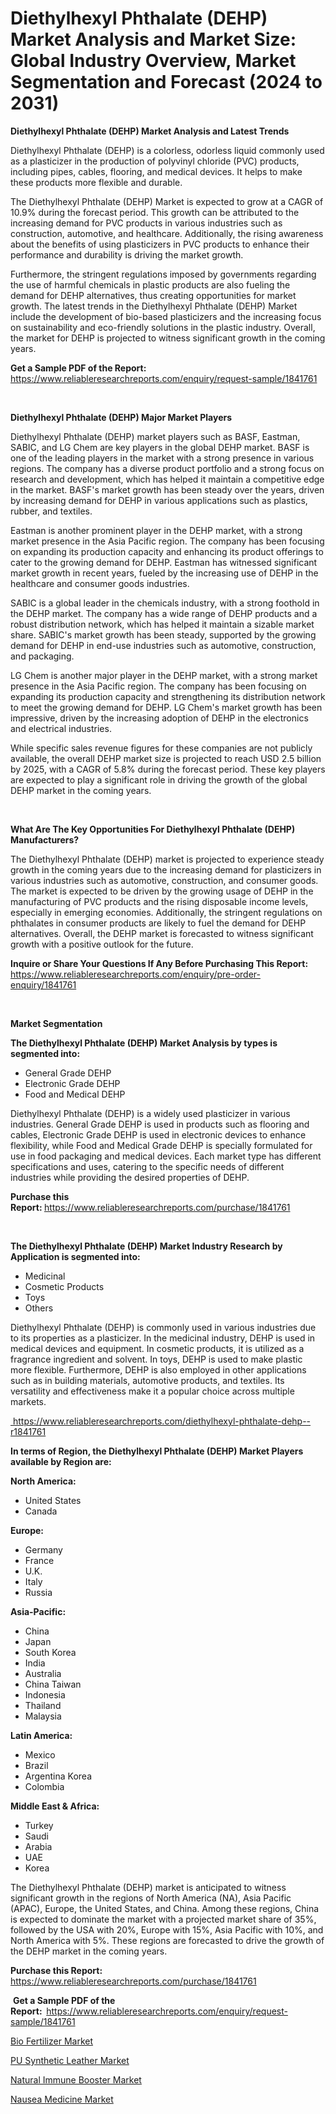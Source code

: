 <p><h1>Diethylhexyl Phthalate (DEHP) Market Analysis and Market Size: Global Industry Overview, Market Segmentation and Forecast (2024 to 2031)</h1></p><p><strong>Diethylhexyl Phthalate (DEHP) Market Analysis and Latest Trends</strong></p>
<p><p>Diethylhexyl Phthalate (DEHP) is a colorless, odorless liquid commonly used as a plasticizer in the production of polyvinyl chloride (PVC) products, including pipes, cables, flooring, and medical devices. It helps to make these products more flexible and durable.</p><p>The Diethylhexyl Phthalate (DEHP) Market is expected to grow at a CAGR of 10.9% during the forecast period. This growth can be attributed to the increasing demand for PVC products in various industries such as construction, automotive, and healthcare. Additionally, the rising awareness about the benefits of using plasticizers in PVC products to enhance their performance and durability is driving the market growth.</p><p>Furthermore, the stringent regulations imposed by governments regarding the use of harmful chemicals in plastic products are also fueling the demand for DEHP alternatives, thus creating opportunities for market growth. The latest trends in the Diethylhexyl Phthalate (DEHP) Market include the development of bio-based plasticizers and the increasing focus on sustainability and eco-friendly solutions in the plastic industry. Overall, the market for DEHP is projected to witness significant growth in the coming years.</p></p>
<p><strong>Get a Sample PDF of the Report:&nbsp;</strong> <a href="https://www.reliableresearchreports.com/enquiry/request-sample/1841761">https://www.reliableresearchreports.com/enquiry/request-sample/1841761</a></p>
<p>&nbsp;</p>
<p><strong>Diethylhexyl Phthalate (DEHP) Major Market Players</strong></p>
<p><p>Diethylhexyl Phthalate (DEHP) market players such as BASF, Eastman, SABIC, and LG Chem are key players in the global DEHP market. BASF is one of the leading players in the market with a strong presence in various regions. The company has a diverse product portfolio and a strong focus on research and development, which has helped it maintain a competitive edge in the market. BASF's market growth has been steady over the years, driven by increasing demand for DEHP in various applications such as plastics, rubber, and textiles.</p><p>Eastman is another prominent player in the DEHP market, with a strong market presence in the Asia Pacific region. The company has been focusing on expanding its production capacity and enhancing its product offerings to cater to the growing demand for DEHP. Eastman has witnessed significant market growth in recent years, fueled by the increasing use of DEHP in the healthcare and consumer goods industries.</p><p>SABIC is a global leader in the chemicals industry, with a strong foothold in the DEHP market. The company has a wide range of DEHP products and a robust distribution network, which has helped it maintain a sizable market share. SABIC's market growth has been steady, supported by the growing demand for DEHP in end-use industries such as automotive, construction, and packaging.</p><p>LG Chem is another major player in the DEHP market, with a strong market presence in the Asia Pacific region. The company has been focusing on expanding its production capacity and strengthening its distribution network to meet the growing demand for DEHP. LG Chem's market growth has been impressive, driven by the increasing adoption of DEHP in the electronics and electrical industries.</p><p>While specific sales revenue figures for these companies are not publicly available, the overall DEHP market size is projected to reach USD 2.5 billion by 2025, with a CAGR of 5.8% during the forecast period. These key players are expected to play a significant role in driving the growth of the global DEHP market in the coming years.</p></p>
<p>&nbsp;</p>
<p><strong>What Are The Key Opportunities For Diethylhexyl Phthalate (DEHP) Manufacturers?</strong></p>
<p><p>The Diethylhexyl Phthalate (DEHP) market is projected to experience steady growth in the coming years due to the increasing demand for plasticizers in various industries such as automotive, construction, and consumer goods. The market is expected to be driven by the growing usage of DEHP in the manufacturing of PVC products and the rising disposable income levels, especially in emerging economies. Additionally, the stringent regulations on phthalates in consumer products are likely to fuel the demand for DEHP alternatives. Overall, the DEHP market is forecasted to witness significant growth with a positive outlook for the future.</p></p>
<p><strong>Inquire or Share Your Questions If Any Before Purchasing This Report:</strong> <a href="https://www.reliableresearchreports.com/enquiry/pre-order-enquiry/1841761">https://www.reliableresearchreports.com/enquiry/pre-order-enquiry/1841761</a></p>
<p>&nbsp;</p>
<p><strong>Market Segmentation</strong></p>
<p><strong>The Diethylhexyl Phthalate (DEHP) Market Analysis by types is segmented into:</strong></p>
<p><ul><li>General Grade DEHP</li><li>Electronic Grade DEHP</li><li>Food and Medical DEHP</li></ul></p>
<p><p>Diethylhexyl Phthalate (DEHP) is a widely used plasticizer in various industries. General Grade DEHP is used in products such as flooring and cables, Electronic Grade DEHP is used in electronic devices to enhance flexibility, while Food and Medical Grade DEHP is specially formulated for use in food packaging and medical devices. Each market type has different specifications and uses, catering to the specific needs of different industries while providing the desired properties of DEHP.</p></p>
<p><strong>Purchase this Report:&nbsp;</strong><a href="https://www.reliableresearchreports.com/purchase/1841761">https://www.reliableresearchreports.com/purchase/1841761</a></p>
<p>&nbsp;</p>
<p><strong>The Diethylhexyl Phthalate (DEHP) Market Industry Research by Application is segmented into:</strong></p>
<p><ul><li>Medicinal</li><li>Cosmetic Products</li><li>Toys</li><li>Others</li></ul></p>
<p><p>Diethylhexyl Phthalate (DEHP) is commonly used in various industries due to its properties as a plasticizer. In the medicinal industry, DEHP is used in medical devices and equipment. In cosmetic products, it is utilized as a fragrance ingredient and solvent. In toys, DEHP is used to make plastic more flexible. Furthermore, DEHP is also employed in other applications such as in building materials, automotive products, and textiles. Its versatility and effectiveness make it a popular choice across multiple markets.</p></p>
<p><a href="https://www.reliableresearchreports.com/diethylhexyl-phthalate-dehp--r1841761">&nbsp;https://www.reliableresearchreports.com/diethylhexyl-phthalate-dehp--r1841761</a></p>
<p><strong>In terms of Region, the Diethylhexyl Phthalate (DEHP) Market Players available by Region are:</strong></p>
<p>
    <p> <strong> North America: </strong>
        <ul>
            <li>United States</li>
            <li>Canada</li>
        </ul>
        </p> 
    <p> <strong> Europe: </strong>
        <ul>
            <li>Germany</li>
            <li>France</li>
            <li>U.K.</li>
            <li>Italy</li>
            <li>Russia</li>
        </ul>
        </p> 
    <p> <strong> Asia-Pacific: </strong>
        <ul>
            <li>China</li>
            <li>Japan</li>
            <li>South Korea</li>
            <li>India</li>
            <li>Australia</li>
            <li>China Taiwan</li>
            <li>Indonesia</li>
            <li>Thailand</li>
            <li>Malaysia</li>
        </ul>
        </p> 
    <p> <strong> Latin America: </strong>
        <ul>
            <li>Mexico</li>
            <li>Brazil</li>
            <li>Argentina Korea</li>
            <li>Colombia</li>
        </ul>
        </p> 
    <p> <strong> Middle East & Africa: </strong>
        <ul>
            <li>Turkey</li>
            <li>Saudi</li>
            <li>Arabia</li>
            <li>UAE</li>
            <li>Korea</li>
        </ul>
    </p>
    </p>
<p><p>The Diethylhexyl Phthalate (DEHP) market is anticipated to witness significant growth in the regions of North America (NA), Asia Pacific (APAC), Europe, the United States, and China. Among these regions, China is expected to dominate the market with a projected market share of 35%, followed by the USA with 20%, Europe with 15%, Asia Pacific with 10%, and North America with 5%. These regions are forecasted to drive the growth of the DEHP market in the coming years.</p></p>
<p><strong>Purchase this Report: </strong><a href="https://www.reliableresearchreports.com/purchase/1841761">https://www.reliableresearchreports.com/purchase/1841761</a></p>
<p>&nbsp;<strong>Get a Sample PDF of the Report:&nbsp;&nbsp;</strong><a href="https://www.reliableresearchreports.com/enquiry/request-sample/1841761">https://www.reliableresearchreports.com/enquiry/request-sample/1841761</a></p>
<p><strong></strong></p>
<p><p><a href="https://www.linkedin.com/pulse/bio-fertilizer-market-emerging-trends-future-prospects-period-ss8qe">Bio Fertilizer Market</a></p><p><a href="https://www.linkedin.com/pulse/pu-synthetic-leather-market-size-growth-trends-statistics-xskze">PU Synthetic Leather Market</a></p><p><a href="https://github.com/guneycigdem35/Market-Research-Report-List-4/blob/main/natural-immune-booster-market.md">Natural Immune Booster Market</a></p><p><a href="https://github.com/biheemgalvinlouises6hokrh3h/Market-Research-Report-List-3/blob/main/nausea-medicine-market.md">Nausea Medicine Market</a></p></p>